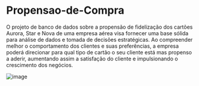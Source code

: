 # Propensao-de-Compra

O projeto de banco de dados sobre a propensão de fidelização dos cartões Aurora, Star e Nova de uma empresa aérea visa fornecer uma base sólida para análise de dados e tomada de decisões estratégicas. Ao compreender melhor o comportamento dos clientes e suas preferências, a empresa poderá direcionar para qual tipo de cartão o seu cliente está mas propenso a aderir, aumentando assim a satisfação do cliente e impulsionando o crescimento dos negócios.

![image](https://github.com/mdafonso/Propensao-de-Compra/assets/85906812/4476c853-3cac-4d7e-9f56-b2f3ced5e25e)
